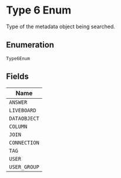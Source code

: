 
# Type 6 Enum

Type of the metadata object being searched.

## Enumeration

`Type6Enum`

## Fields

| Name |
|  --- |
| `ANSWER` |
| `LIVEBOARD` |
| `DATAOBJECT` |
| `COLUMN` |
| `JOIN` |
| `CONNECTION` |
| `TAG` |
| `USER` |
| `USER_GROUP` |

